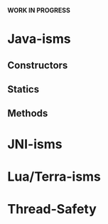 **WORK IN PROGRESS**

# Java-isms

## Constructors

## Statics

## Methods

# JNI-isms

# Lua/Terra-isms

# Thread-Safety
